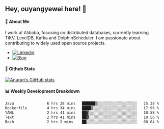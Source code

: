 ## Hey, ouyangyewei here! :wave:

#### :rocket: About Me
I work at Alibaba, focusing on distributed databases, currently learning TiKV, LevelDB, Kafka and DolphinScheduler. I am passionate about contributing to widely used open source projects.

- [![Linkedin](https://img.shields.io/badge/LinkedIn-ouyangyewei-blue)](https://www.linkedin.com/in/ouyangyewei/)
- [![Blog](https://img.shields.io/badge/Blog-yeweiouyang-orange)](https://blog.csdn.net/yeweiouyang)

#### :star2: Github Stats
[![Anurag's GitHub stats](https://github-readme-stats.vercel.app/api?username=ouyangyewei&show_icons=true&cache_seconds=3600&theme=tokyonight)](https://github.com/anuraghazra/github-readme-stats)

#### :bar_chart: Weekly Development Breakdown
<!--START_SECTION:waka-->

```txt
Java               6 hrs 28 mins   ██████▒░░░░░░░░░░░░░░░░░░   25.38 %
Dockerfile         4 hrs 34 mins   ████▒░░░░░░░░░░░░░░░░░░░░   17.96 %
YAML               2 hrs 41 mins   ██▓░░░░░░░░░░░░░░░░░░░░░░   10.58 %
Text               2 hrs 41 mins   ██▓░░░░░░░░░░░░░░░░░░░░░░   10.56 %
Bash               2 hrs 2 mins    ██░░░░░░░░░░░░░░░░░░░░░░░   08.04 %
```

<!--END_SECTION:waka-->
